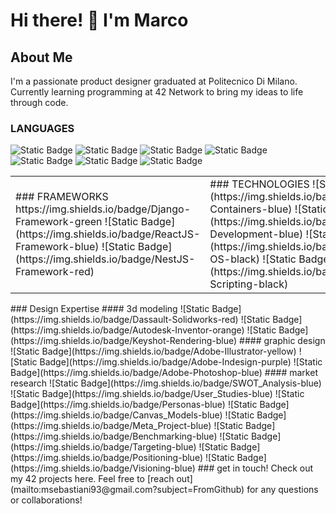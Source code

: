 # Hi there! 👋 I'm Marco
## About Me
I'm a passionate product designer graduated at Politecnico Di Milano. Currently learning programming at 42 Network to bring my ideas to life through code.
### LANGUAGES
![Static Badge](https://img.shields.io/badge/C-Programming-green)
![Static Badge](https://img.shields.io/badge/C%2B%2B-Programming-green)
![Static Badge](https://img.shields.io/badge/C%23-Programming-green)
![Static Badge](https://img.shields.io/badge/Python-Programming-green)
![Static Badge](https://img.shields.io/badge/Typescript-Programming-green)
![Static Badge](https://img.shields.io/badge/HTML-red)
![Static Badge](https://img.shields.io/badge/CSS-red)
<table>
  <tr>
    <td>
      ### FRAMEWORKS
      https://img.shields.io/badge/Django-Framework-green
      ![Static Badge](https://img.shields.io/badge/ReactJS-Framework-blue)
      ![Static Badge](https://img.shields.io/badge/NestJS-Framework-red)
    </td>
    <td>
      ### TECHNOLOGIES
      ![Static Badge](https://img.shields.io/badge/Docker-Containers-blue)
      ![Static Badge](https://img.shields.io/badge/NodeJS-Development-blue)
      ![Static Badge](https://img.shields.io/badge/Linux-OS-black)
      ![Static Badge](https://img.shields.io/badge/Bash-Scripting-black)
    </td>
  </tr>
</table>
### Design Expertise
#### 3d modeling
![Static Badge](https://img.shields.io/badge/Dassault-Solidworks-red)
![Static Badge](https://img.shields.io/badge/Autodesk-Inventor-orange)
![Static Badge](https://img.shields.io/badge/Keyshot-Rendering-blue)
#### graphic design
![Static Badge](https://img.shields.io/badge/Adobe-Illustrator-yellow)
![Static Badge](https://img.shields.io/badge/Adobe-Indesign-purple)
![Static Badge](https://img.shields.io/badge/Adobe-Photoshop-blue)
#### market research
![Static Badge](https://img.shields.io/badge/SWOT_Analysis-blue)
![Static Badge](https://img.shields.io/badge/User_Studies-blue)
![Static Badge](https://img.shields.io/badge/Personas-blue)
![Static Badge](https://img.shields.io/badge/Canvas_Models-blue)
![Static Badge](https://img.shields.io/badge/Meta_Project-blue)
![Static Badge](https://img.shields.io/badge/Benchmarking-blue)
![Static Badge](https://img.shields.io/badge/Targeting-blue)
![Static Badge](https://img.shields.io/badge/Positioning-blue)
![Static Badge](https://img.shields.io/badge/Visioning-blue)
### get in touch!
Check out my 42 projects here. Feel free to [reach out](mailto:msebastiani93@gmail.com?subject=FromGithub) for any questions or collaborations!
